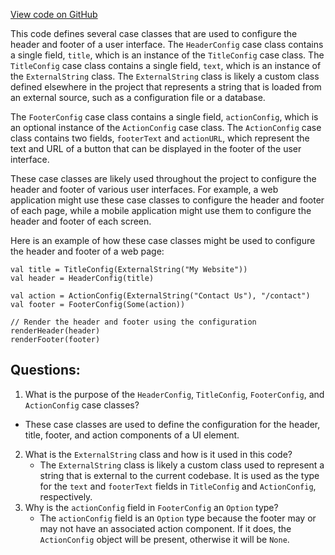 [View code on GitHub](https://github.com/misbahsy/the-algorithm/follow-recommendations-service/server/src/main/scala/com/twitter/follow_recommendations/assembler/models/Config.scala)

This code defines several case classes that are used to configure the header and footer of a user interface. The `HeaderConfig` case class contains a single field, `title`, which is an instance of the `TitleConfig` case class. The `TitleConfig` case class contains a single field, `text`, which is an instance of the `ExternalString` class. The `ExternalString` class is likely a custom class defined elsewhere in the project that represents a string that is loaded from an external source, such as a configuration file or a database.

The `FooterConfig` case class contains a single field, `actionConfig`, which is an optional instance of the `ActionConfig` case class. The `ActionConfig` case class contains two fields, `footerText` and `actionURL`, which represent the text and URL of a button that can be displayed in the footer of the user interface.

These case classes are likely used throughout the project to configure the header and footer of various user interfaces. For example, a web application might use these case classes to configure the header and footer of each page, while a mobile application might use them to configure the header and footer of each screen.

Here is an example of how these case classes might be used to configure the header and footer of a web page:

```
val title = TitleConfig(ExternalString("My Website"))
val header = HeaderConfig(title)

val action = ActionConfig(ExternalString("Contact Us"), "/contact")
val footer = FooterConfig(Some(action))

// Render the header and footer using the configuration
renderHeader(header)
renderFooter(footer)
```
## Questions: 
 1. What is the purpose of the `HeaderConfig`, `TitleConfig`, `FooterConfig`, and `ActionConfig` case classes?
   - These case classes are used to define the configuration for the header, title, footer, and action components of a UI element.
2. What is the `ExternalString` class and how is it used in this code?
   - The `ExternalString` class is likely a custom class used to represent a string that is external to the current codebase. It is used as the type for the `text` and `footerText` fields in `TitleConfig` and `ActionConfig`, respectively.
3. Why is the `actionConfig` field in `FooterConfig` an `Option` type?
   - The `actionConfig` field is an `Option` type because the footer may or may not have an associated action component. If it does, the `ActionConfig` object will be present, otherwise it will be `None`.